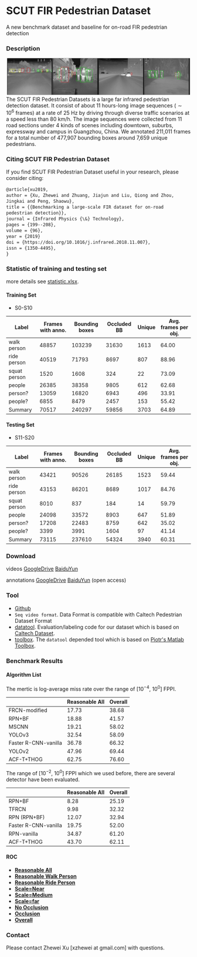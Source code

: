 # SCUT FIR Pedestrian Dataset
A new benchmark dataset and baseline for on-road FIR pedestrian detection

### Description
![example](dataset/example/example.png)
The SCUT FIR Pedestrian Datasets is a large far infrared pedestrian detection dataset. It  consist of about 11 hours-long image sequences ($\sim 10^6​$ frames) at a rate of 25 Hz by driving through diverse traffic scenarios at a speed less than 80 km/h. The image sequences were collected from 11 road sections under 4 kinds of scenes including downtown, suburbs, expressway and campus in Guangzhou, China. We annotated 211,011 frames for a total number of 477,907 bounding boxes around 7,659 unique pedestrians.

### Citing SCUT FIR Pedestrian Dataset
If you find SCUT FIR Pedestrian Dataset useful in your research, please consider citing:
```
@article{xu2019,
author = {Xu, Zhewei and Zhuang, Jiajun and Liu, Qiong and Zhou, Jingkai and Peng, Shaowu},
title = {{Benchmarking a large-scale FIR dataset for on-road pedestrian detection}},
journal = {Infrared Physics {\&} Technology},
pages = {199--208},
volume = {96},
year = {2019}
doi = {https://doi.org/10.1016/j.infrared.2018.11.007},
issn = {1350-4495},
}
```

### Statistic of training and testing set

more details see [statistic.xlsx](https://github.com/SCUT-CV/SCUT_FIR_Pedestrian_Dataset/tree/master/dataset/statistic.xlsx).

#### Training Set

- S0-S10

| Label        | Frames with anno. | Bounding boxes | Occluded BB | Unique | Avg. frames per obj. |
| ------------ | ----------------- | -------------- | ----------- | ------ | -------------------- |
| walk person  | 48857             | 103239         | 31630       | 1613   | 64.00                |
| ride person  | 40519             | 71793          | 8697        | 807    | 88.96                |
| squat person | 1520              | 1608           | 324         | 22     | 73.09                |
| people       | 26385             | 38358          | 9805        | 612    | 62.68                |
| person?      | 13059             | 16820          | 6943        | 496    | 33.91                |
| people?      | 6855              | 8479           | 2457        | 153    | 55.42                |
| Summary      | 70517             | 240297         | 59856       | 3703   | 64.89                |

#### Testing Set

- S11-S20

| Label        | Frames with anno. | Bounding boxes | Occluded BB | Unique | Avg. frames per obj. |
| ------------ | ----------------- | -------------- | ----------- | ------ | -------------------- |
| walk person  | 43421             | 90526          | 26185       | 1523   | 59.44                |
| ride person  | 43153             | 86201          | 8689        | 1017   | 84.76                |
| squat person | 8010              | 837            | 184         | 14     | 59.79                |
| people       | 24098             | 33572          | 8903        | 647    | 51.89                |
| person?      | 17208             | 22483          | 8759        | 642    | 35.02                |
| people?      | 3399              | 3991           | 1604        | 97     | 41.14                |
| Summary      | 73115             | 237610         | 54324       | 3940   | 60.31                |


### Download

videos [GoogleDrive](https://drive.google.com/open?id=0B5mvevJ3ivDKbXdkVlNNSGJDVGM) [BaiduYun](http://pan.baidu.com/s/1geBkEMf)

annotations [GoogleDrive](https://drive.google.com/drive/folders/1rCZgCB1FwQNuXAzD7PWqKD8BjtwfSx0E?usp=sharing) [BaiduYun](https://pan.baidu.com/s/1B5-7uQ_UMLgXI84MIfw6jA) (open access)

### Tool

- [Github](https://github.com/SCUT-CV/SCUT_FIR_Pedestrian_Dataset)
- `Seq video format`. Data Format is compatible with Caltech Pedestrian Dataset Format
- [datatool](https://github.com/xzhewei/datatool).  Evaluation/labeling code for our dataset which is based on [Caltech Dataset](http://www.vision.caltech.edu/Image_Datasets/CaltechPedestrians/).
- [toolbox](https://github.com/xzhewei/toolbox/tree/scut). The `datatool` depended tool which is based on [Piotr's Matlab Toolbox](https://pdollar.github.io/toolbox/index.html).

### Benchmark Results

#### Algorithm List
The mertic is log-average miss rate over the range of [$10^{-4}$, $10^0$] FPPI. 

|                      | Reasonable All | Overall |
| -------------------- | -------------- | ------- |
| FRCN-modified        | 17.73          | 38.68   |
| RPN+BF               | 18.88          | 41.57   |
| MSCNN                | 19.21          | 58.02   |
| YOLOv3               | 32.54          | 58.09   |
| Faster R-CNN-vanilla | 36.78          | 66.32   |
| YOLOv2               | 47.96          | 69.44   |
| ACF-T+THOG           | 62.75          | 76.60   |

The range of [$10^{-2}$, $10^0$] FPPI which we used before, there are several detector have been evaluated.

|                      | Reasonable All | Overall |
| -------------------- | -------------- | ------- |
| RPN+BF               | 8.28           | 25.19   |
| TFRCN                | 9.98           | 32.32   |
| RPN (RPN+BF)         | 12.07          | 32.94   |
| Faster R-CNN-vanilla | 19.75          | 52.00   |
| RPN-vanilla          | 34.87          | 61.20   |
| ACF-T+THOG           | 43.70          | 62.11   |

#### ROC

- [**Reasonable All**](dataset/benchmark/scuttestRocReasonable.pdf)
- [**Reasonable Walk Person**](dataset/benchmark/scuttestRocReasonable-walk-person.pdf)
- [**Reasonable Ride Person**](dataset/benchmark/scuttestRocReasonable-ride-person.pdf)
- [**Scale=Near**](dataset/benchmark/scuttestRocScale=near.pdf)
- [**Scale=Medium**](dataset/benchmark/scuttestRocScale=Medium.pdf)
- [**Scale=far**](dataset/benchmark/scuttestRocScale=far.pdf)
- [**No Occlusion**](dataset/benchmark/scuttestRocOcc=none.pdf)
- [**Occlusion**](dataset/benchmark/scuttestRocOcc=partial.pdf)
- [**Overall**](dataset/benchmark/scuttestRocAll.pdf)

### Contact

Please contact Zhewei Xu [xzhewei at gmail.com] with questions.
